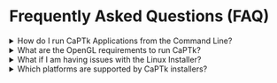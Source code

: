 # Frequently Asked Questions (FAQ)

<details>
  <summary>How do I run CaPTk Applications from the Command Line?</summary>

- The full list of command line applications available is shown by running the following command (pretty much every application is available via the command line):
```bash
${CaPTk_InstallDir}/bin/CaPTk -h
```

- An exemplary scenario to run Applications from the command line (the example shown is to get verbose help):

| Platform (x64) |   Functionality   |                              Successful Installation                             | Build From Source (after invoking "make install") | FUSE Issues (after invoking "--appimage-extract") |
|:--------------:|:-----------------:|:--------------------------------------------------------------------------------:|:-------------------------------------------------:|:-------------------------------------------------:|
|     Windows    |      Generic      |            ${CaPTk_InstallDir}/bin/${ApplicationName}.exe -h           | ${CaPTk_InstallDir}/bin/${ApplicationName}.exe -h |                        N.A.                       |
|      Linux     |      Generic      |              ${CaPTk_InstallDir}/bin/captk ${CaPTk_InstallDir}/bin/${ApplicationName}.cwl -h             |   ${CaPTk_InstallDir}/bin/${ApplicationName} -h   |      ~/CaPTk/${version}/${ApplicationName} -h     |
|      macOS     |      Generic      | ~/Applications/CaPTk_${version}.app/Contents/Resources/bin/${ApplicationName} -h |   ${CaPTk_InstallDir}/bin/${ApplicationName} -h   |                        N.A.                       |
|     Windows    | FeatureExtraction |            ${CaPTk_InstallDir}/bin/FeatureExtraction.exe -h            |  ${CaPTk_InstallDir}/bin/FeatureExtraction.exe -h |                        N.A.                       |
|      Linux     | FeatureExtraction |              ${CaPTk_InstallDir}/bin/captk FeatureExtraction.cwl -h              |    ${CaPTk_InstallDir}/bin/FeatureExtraction -h   |      ~/CaPTk/${version}/FeatureExtraction -h      |
|      macOS     | FeatureExtraction |  ~/Applications/CaPTk_${version}.app/Contents/Resources/bin/FeatureExtraction -h |    ${CaPTk_InstallDir}/bin/FeatureExtraction -h   |                        N.A.                       |

- There are detailed examples of individual command line usage in the [How To](https://cbica.github.io/CaPTk/How_To_Guides.html) section of the documentation.
</details>

<details>
  <summary>What are the OpenGL requirements to run CaPTk?</summary>

- If CaPTk is unable to load images or you receive the error about minimum OpenGL version wasn't found, please update your display drivers in order to have **OpenGL version 3.2 or above**. Some useful resources:
  - OpenGL update for Ubuntu [[ref](https://www.phoronix.com/scan.php?page=news_item&px=Ubuntu-16.04-OI-Intel-GL-4.2)]:
  ```bash
  sudo apt-add-repository ppa:oibaf/graphics-drivers && sudo apt-get update && sudo apt-get dist-upgrade
  ```
  - https://community.khronos.org/t/how-to-update-opengl/75314
  - https://ubuntuforums.org/showthread.php?t=2326268
  - https://www.techwalla.com/articles/how-to-update-opengl-drivers
</details>

<details>
  <summary>What if I am having issues with the Linux Installer?</summary>

### FUSE Issues

If the installer successfully finishes and you are not able to run CaPTk due to FUSE issues, please extract the installer using the following command to extract the contents of the AppImage onto the hard drive: 

```bash
user@pc:~# ~/CaPTk/${version}/captk --appimage-extract
```

- This will extract the package to the path `~/CaPTk/${version}/squashfs-root/usr/` with the binaries present in `~/CaPTk/${version}/squashfs-root/usr/bin`.
- To run **CaPTk** from the command line in this manner, the user would need to make the following additions:
  - Add the path `~/CaPTk/${version}/squashfs-root/usr/lib` to their environment variable **PATH**: `export PATH=~/CaPTk/${version}/squashfs-root/usr/bin:$PATH`
  - Add the path `~/CaPTk/${version}/squashfs-root/usr/lib` to their environment variable **LD_LIBRARY_PATH**: `export LD_LIBRARY_PATH=~/CaPTk/${version}/squashfs-root/usr/lib:$LD_LIBRARY_PATH`
  - This will need to be present in the user's shell start up file `.bashrc`, `.cshrc`, `.profile`, `.kshrc`, etc.` for the settings to be persistent across login sessions.
  - All the command line applications should now be available for use. For example: 
    ```bash
    FeatureExtraction \ # the executable should already be in the $PATH
      -n AAC0_timestamp \ # this is the subject ID for this run 
      -i /usr/path/T1.nii.gz,/usr/path/T2.nii.gz -t T1,T2 \ # the co-registered input image(s) and their respective modalities
      -m /user/path/mask.nii.gz \ # the mask file (co-registered with the input image(s)
      -r 2,4,5 -l ED,EN,NE \ # the labels from the mask file from where features need to be extracted and their respective label identifier(s)
      -p /usr/path/features.csv \ # the parameter file to use 
      -o /usr/path/output.csv # the path to write the output 
    ```
    
### GLIBCXX or GLIBC Issues

- This is happening because the Linux binaries are compiled using GCC 4.8.5 on Ubuntu 16.04; therefore you will need to update GCC 4.8.5 or newer in order to get CaPTk to work. Some examples are shown:

  - Ubuntu [[ref](https://askubuntu.com/a/581497)]:

  ```bash
  sudo add-apt-repository ppa:ubuntu-toolchain-r/test
  sudo apt-get update
  sudo apt-get install gcc-4.9 g++-4.9
  sudo update-alternatives --install /usr/bin/gcc gcc /usr/bin/gcc-4.9 60 --slave /usr/bin/g++ g++ /usr/bin/g++-4.9
  ```  

  - CentOS [[ref](https://www.softwarecollections.org/en/scls/user/rhscl/?search=devtoolset&policy=&repo=&order_by=-create_date&per_page=10)]:

  ```bash
  sudo yum install centos-release-scl
  sudo yum install devtoolset-6
  ```  

- You can still build CaPTk from source using the instructions in [Technical Reference](https://cbica.github.io/CaPTk/Technical_Reference.html).

### Others

Please [open a new issue](https://github.com/CBICA/CaPTk/issues/new?assignees=&labels=&template=bug-report.md&title=) with us and we will do our best to resolve it.
</details>

<details>
  <summary>Which platforms are supported by CaPTk installers?</summary>
  
| Platform (x64) |                         Tested                         |       Unsupported      |
|:--------------:|:------------------------------------------------------:|:----------------------:|
|     Windows    |                        7, 8, 10                        |        XP, Vista       |
|      Linux     | Ubuntu 16.04, 18.04; Debian 9, CentOS 7 (source build) | Ubuntu 14.04; CentOS 6 |
|      macOS     |                      10.13, 10.14                      |          10.12         |

</details>

